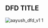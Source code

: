 ## DFD TITLE 
![aayush_dfd_v1 1](https://cloud.githubusercontent.com/assets/17053249/19246660/17e3d854-8eed-11e6-95fb-166e3b6e2f27.jpg)




